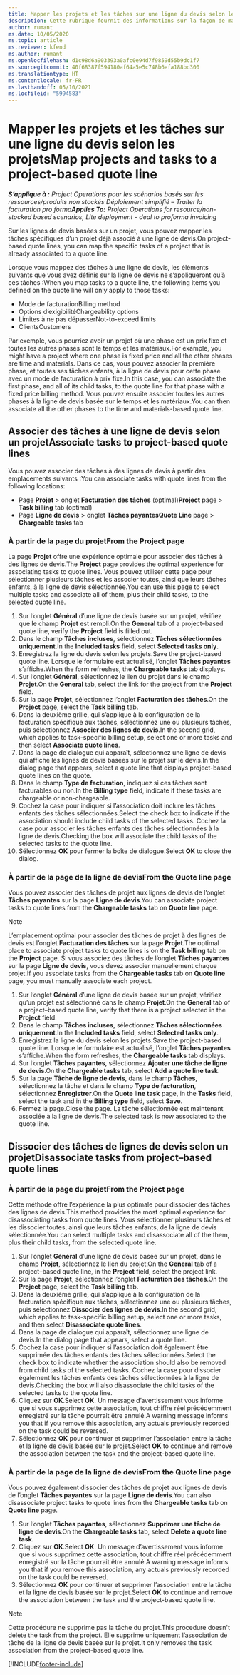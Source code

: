 ```yaml
---
title: Mapper les projets et les tâches sur une ligne du devis selon les projets
description: Cette rubrique fournit des informations sur la façon de mapper des projets et des tâches à une ligne de tâches basée sur un projet.
author: rumant
ms.date: 10/05/2020
ms.topic: article
ms.reviewer: kfend
ms.author: rumant
ms.openlocfilehash: d1c98d6a903393a0afc0e94d7f9859d55b9dc1f7
ms.sourcegitcommit: 40f68387f594180af64a5e5c748b6efa188bd300
ms.translationtype: HT
ms.contentlocale: fr-FR
ms.lasthandoff: 05/10/2021
ms.locfileid: "5994583"
---
```

# <a name="map-projects-and-tasks-to-a-project-based-quote-line"></a><span data-ttu-id="af405-103">Mapper les projets et les tâches sur une ligne du devis selon les projets</span><span class="sxs-lookup"><span data-stu-id="af405-103">Map projects and tasks to a project-based quote line</span></span>

<span data-ttu-id="af405-104">_**S’applique à :** Project Operations pour les scénarios basés sur les ressources/produits non stockés Déploiement simplifié – Traiter la facturation pro forma_</span><span class="sxs-lookup"><span data-stu-id="af405-104">_**Applies To:** Project Operations for resource/non-stocked based scenarios, Lite deployment - deal to proforma invoicing_</span></span>

<span data-ttu-id="af405-105">Sur les lignes de devis basées sur un projet, vous pouvez mapper les tâches spécifiques d’un projet déjà associé à une ligne de devis.</span><span class="sxs-lookup"><span data-stu-id="af405-105">On project-based quote lines, you can map the specific tasks of a project that is already associated to a quote line.</span></span>

<span data-ttu-id="af405-106">Lorsque vous mappez des tâches à une ligne de devis, les éléments suivants que vous avez définis sur la ligne de devis ne s’appliqueront qu’à ces tâches :</span><span class="sxs-lookup"><span data-stu-id="af405-106">When you map tasks to a quote line, the following items you defined on the quote line will only apply to those tasks:</span></span>

- <span data-ttu-id="af405-107">Mode de facturation</span><span class="sxs-lookup"><span data-stu-id="af405-107">Billing method</span></span>
- <span data-ttu-id="af405-108">Options d’exigibilité</span><span class="sxs-lookup"><span data-stu-id="af405-108">Chargeability options</span></span>
- <span data-ttu-id="af405-109">Limites à ne pas dépasser</span><span class="sxs-lookup"><span data-stu-id="af405-109">Not-to-exceed limits</span></span>
- <span data-ttu-id="af405-110">Clients</span><span class="sxs-lookup"><span data-stu-id="af405-110">Customers</span></span>

<span data-ttu-id="af405-111">Par exemple, vous pourriez avoir un projet où une phase est un prix fixe et toutes les autres phases sont le temps et les matériaux.</span><span class="sxs-lookup"><span data-stu-id="af405-111">For example, you might have a project where one phase is fixed price and all the other phases are time and materials.</span></span> <span data-ttu-id="af405-112">Dans ce cas, vous pouvez associer la première phase, et toutes ses tâches enfants, à la ligne de devis pour cette phase avec un mode de facturation à prix fixe.</span><span class="sxs-lookup"><span data-stu-id="af405-112">In this case, you can associate the first phase, and all of its child tasks, to the quote line for that phase with a fixed price billing method.</span></span> <span data-ttu-id="af405-113">Vous pouvez ensuite associer toutes les autres phases à la ligne de devis basée sur le temps et les matériaux.</span><span class="sxs-lookup"><span data-stu-id="af405-113">You can then associate all the other phases to the time and materials-based quote line.</span></span>

## <a name="associate-tasks-to-project-based-quote-lines"></a><span data-ttu-id="af405-114">Associer des tâches à une ligne de devis selon un projet</span><span class="sxs-lookup"><span data-stu-id="af405-114">Associate tasks to project-based quote lines</span></span>

<span data-ttu-id="af405-115">Vous pouvez associer des tâches à des lignes de devis à partir des emplacements suivants :</span><span class="sxs-lookup"><span data-stu-id="af405-115">You can associate tasks with quote lines from the following locations:</span></span>

- <span data-ttu-id="af405-116">Page **Projet** > onglet **Facturation des tâches** (optimal)</span><span class="sxs-lookup"><span data-stu-id="af405-116">**Project** page > **Task billing** tab (optimal)</span></span>
- <span data-ttu-id="af405-117">Page **Ligne de devis** > onglet **Tâches payantes**</span><span class="sxs-lookup"><span data-stu-id="af405-117">**Quote Line** page > **Chargeable tasks** tab</span></span> 

### <a name="from-the-project-page"></a><span data-ttu-id="af405-118">À partir de la page du projet</span><span class="sxs-lookup"><span data-stu-id="af405-118">From the Project page</span></span>

<span data-ttu-id="af405-119">La page **Projet** offre une expérience optimale pour associer des tâches à des lignes de devis.</span><span class="sxs-lookup"><span data-stu-id="af405-119">The **Project** page provides the optimal experience for associating tasks to quote lines.</span></span> <span data-ttu-id="af405-120">Vous pouvez utiliser cette page pour sélectionner plusieurs tâches et les associer toutes, ainsi que leurs tâches enfants, à la ligne de devis sélectionnée.</span><span class="sxs-lookup"><span data-stu-id="af405-120">You can use this page to select multiple tasks and associate all of them, plus their child tasks, to the selected quote line.</span></span>

1. <span data-ttu-id="af405-121">Sur l’onglet **Général** d’une ligne de devis basée sur un projet, vérifiez que le champ **Projet** est rempli.</span><span class="sxs-lookup"><span data-stu-id="af405-121">On the **General** tab of a project–based quote line, verify the **Project** field is filled out.</span></span>
2. <span data-ttu-id="af405-122">Dans le champ **Tâches incluses**, sélectionnez **Tâches sélectionnées uniquement**.</span><span class="sxs-lookup"><span data-stu-id="af405-122">In the **Included tasks** field, select **Selected tasks only**.</span></span>
3. <span data-ttu-id="af405-123">Enregistrez la ligne du devis selon les projets.</span><span class="sxs-lookup"><span data-stu-id="af405-123">Save the project-based quote line.</span></span> <span data-ttu-id="af405-124">Lorsque le formulaire est actualisé, l’onglet **Tâches payantes** s’affiche.</span><span class="sxs-lookup"><span data-stu-id="af405-124">When the form refreshes, the **Chargeable tasks** tab displays.</span></span>
4. <span data-ttu-id="af405-125">Sur l’onglet **Général**, sélectionnez le lien du projet dans le champ **Projet**.</span><span class="sxs-lookup"><span data-stu-id="af405-125">On the **General** tab, select the link for the project from the **Project** field.</span></span>
5. <span data-ttu-id="af405-126">Sur la page **Projet**, sélectionnez l’onglet **Facturation des tâches**.</span><span class="sxs-lookup"><span data-stu-id="af405-126">On the **Project** page, select the **Task billing** tab.</span></span>
6. <span data-ttu-id="af405-127">Dans la deuxième grille, qui s’applique à la configuration de la facturation spécifique aux tâches, sélectionnez une ou plusieurs tâches, puis sélectionnez **Associer des lignes de devis**.</span><span class="sxs-lookup"><span data-stu-id="af405-127">In the second grid, which applies to task-specific billing setup, select one or more tasks and then select **Associate quote lines**.</span></span>
7. <span data-ttu-id="af405-128">Dans la page de dialogue qui apparaît, sélectionnez une ligne de devis qui affiche les lignes de devis basées sur le projet sur le devis.</span><span class="sxs-lookup"><span data-stu-id="af405-128">In the dialog page that appears, select a quote line that displays project-based quote lines on the quote.</span></span>
8. <span data-ttu-id="af405-129">Dans le champ **Type de facturation**, indiquez si ces tâches sont facturables ou non.</span><span class="sxs-lookup"><span data-stu-id="af405-129">In the **Billing type** field, indicate if these tasks are chargeable or non-chargeable.</span></span>
9. <span data-ttu-id="af405-130">Cochez la case pour indiquer si l’association doit inclure les tâches enfants des tâches sélectionnées.</span><span class="sxs-lookup"><span data-stu-id="af405-130">Select the check box to indicate if the association should include child tasks of the selected tasks.</span></span> <span data-ttu-id="af405-131">Cochez la case pour associer les tâches enfants des tâches sélectionnées à la ligne de devis.</span><span class="sxs-lookup"><span data-stu-id="af405-131">Checking the box will associate the child tasks of the selected tasks to the quote line.</span></span>
10. <span data-ttu-id="af405-132">Sélectionnez **OK** pour fermer la boîte de dialogue.</span><span class="sxs-lookup"><span data-stu-id="af405-132">Select **OK** to close the dialog.</span></span>

### <a name="from-the-quote-line-page"></a><span data-ttu-id="af405-133">À partir de la page de la ligne de devis</span><span class="sxs-lookup"><span data-stu-id="af405-133">From the Quote line page</span></span>

<span data-ttu-id="af405-134">Vous pouvez associer des tâches de projet aux lignes de devis de l’onglet **Tâches payantes** sur la page **Ligne de devis**.</span><span class="sxs-lookup"><span data-stu-id="af405-134">You can associate project tasks to quote lines from the **Chargeable tasks** tab on **Quote line** page.</span></span>

>[!NOTE]
><span data-ttu-id="af405-135">L’emplacement optimal pour associer des tâches de projet à des lignes de devis est l’onglet **Facturation des tâches** sur la page **Projet**.</span><span class="sxs-lookup"><span data-stu-id="af405-135">The optimal place to associate project tasks to quote lines is on the **Task billing** tab on the **Project** page.</span></span> <span data-ttu-id="af405-136">Si vous associez des tâches de l’onglet **Tâches payantes** sur la page **Ligne de devis**, vous devez associer manuellement chaque projet.</span><span class="sxs-lookup"><span data-stu-id="af405-136">If you associate tasks from the **Chargeable tasks** tab on **Quote line** page, you must manually associate each project.</span></span>

1. <span data-ttu-id="af405-137">Sur l’onglet **Général** d’une ligne de devis basée sur un projet, vérifiez qu’un projet est sélectionné dans le champ **Projet**.</span><span class="sxs-lookup"><span data-stu-id="af405-137">On the **General** tab of a project–based quote line, verify that there is a project selected in the **Project** field.</span></span>
2. <span data-ttu-id="af405-138">Dans le champ **Tâches incluses**, sélectionnez **Tâches sélectionnées uniquement**.</span><span class="sxs-lookup"><span data-stu-id="af405-138">In the **Included tasks** field, select **Selected tasks only**.</span></span>
3. <span data-ttu-id="af405-139">Enregistrez la ligne du devis selon les projets.</span><span class="sxs-lookup"><span data-stu-id="af405-139">Save the project-based quote line.</span></span> <span data-ttu-id="af405-140">Lorsque le formulaire est actualisé, l’onglet **Tâches payantes** s’affiche.</span><span class="sxs-lookup"><span data-stu-id="af405-140">When the form refreshes, the **Chargeable tasks** tab displays.</span></span>
4. <span data-ttu-id="af405-141">Sur l’onglet **Tâches payantes**, sélectionnez **Ajouter une tâche de ligne de devis**.</span><span class="sxs-lookup"><span data-stu-id="af405-141">On the **Chargeable tasks** tab, select **Add a quote line task**.</span></span>
5. <span data-ttu-id="af405-142">Sur la page **Tâche de ligne de devis**, dans le champ **Tâches**, sélectionnez la tâche et dans le champ **Type de facturation**, sélectionnez **Enregistrer**.</span><span class="sxs-lookup"><span data-stu-id="af405-142">On the **Quote line task** page, in the **Tasks** field, select the task and in the **Billing type** field, select **Save**.</span></span> 
6. <span data-ttu-id="af405-143">Fermez la page.</span><span class="sxs-lookup"><span data-stu-id="af405-143">Close the page.</span></span> <span data-ttu-id="af405-144">La tâche sélectionnée est maintenant associée à la ligne de devis.</span><span class="sxs-lookup"><span data-stu-id="af405-144">The selected task is now associated to the quote line.</span></span>

## <a name="disassociate-tasks-from-projectbased-quote-lines"></a><span data-ttu-id="af405-145">Dissocier des tâches de lignes de devis selon un projet</span><span class="sxs-lookup"><span data-stu-id="af405-145">Disassociate tasks from project–based quote lines</span></span>

### <a name="from-the-project-page"></a><span data-ttu-id="af405-146">À partir de la page du projet</span><span class="sxs-lookup"><span data-stu-id="af405-146">From the Project page</span></span>

<span data-ttu-id="af405-147">Cette méthode offre l’expérience la plus optimale pour dissocier des tâches des lignes de devis.</span><span class="sxs-lookup"><span data-stu-id="af405-147">This method provides the most optimal experience for disassociating tasks from quote lines.</span></span> <span data-ttu-id="af405-148">Vous sélectionner plusieurs tâches et les dissocier toutes, ainsi que leurs tâches enfants, de la ligne de devis sélectionnée.</span><span class="sxs-lookup"><span data-stu-id="af405-148">You can select multiple tasks and disassociate all of the them, plus their child tasks, from the selected quote line.</span></span>

1. <span data-ttu-id="af405-149">Sur l’onglet **Général** d’une ligne de devis basée sur un projet, dans le champ **Projet**, sélectionnez le lien du projet.</span><span class="sxs-lookup"><span data-stu-id="af405-149">On the **General** tab of a project–based quote line, in the **Project** field, select the project link.</span></span>
2. <span data-ttu-id="af405-150">Sur la page **Projet**, sélectionnez l’onglet **Facturation des tâches**.</span><span class="sxs-lookup"><span data-stu-id="af405-150">On the **Project** page, select the **Task billing** tab.</span></span>
3. <span data-ttu-id="af405-151">Dans la deuxième grille, qui s’applique à la configuration de la facturation spécifique aux tâches, sélectionnez une ou plusieurs tâches, puis sélectionnez **Dissocier des lignes de devis**.</span><span class="sxs-lookup"><span data-stu-id="af405-151">In the second grid, which applies to task-specific billing setup, select one or more tasks, and then select **Disassociate quote lines**.</span></span>
4. <span data-ttu-id="af405-152">Dans la page de dialogue qui apparaît, sélectionnez une ligne de devis.</span><span class="sxs-lookup"><span data-stu-id="af405-152">In the dialog page that appears, select a quote line.</span></span>
5. <span data-ttu-id="af405-153">Cochez la case pour indiquer si l’association doit également être supprimée des tâches enfants des tâches sélectionnées.</span><span class="sxs-lookup"><span data-stu-id="af405-153">Select the check box to indicate whether the association should also be removed from child tasks of the selected tasks.</span></span> <span data-ttu-id="af405-154">Cochez la case pour dissocier également les tâches enfants des tâches sélectionnées à la ligne de devis.</span><span class="sxs-lookup"><span data-stu-id="af405-154">Checking the box will also disassociate the child tasks of the selected tasks to the quote line.</span></span>
6. <span data-ttu-id="af405-155">Cliquez sur **OK**.</span><span class="sxs-lookup"><span data-stu-id="af405-155">Select **OK**.</span></span> <span data-ttu-id="af405-156">Un message d’avertissement vous informe que si vous supprimez cette association, tout chiffre réel précédemment enregistré sur la tâche pourrait être annulé.</span><span class="sxs-lookup"><span data-stu-id="af405-156">A warning message informs you that if you remove this association, any actuals previously recorded on the task could be reversed.</span></span> 
7. <span data-ttu-id="af405-157">Sélectionnez **OK** pour continuer et supprimer l’association entre la tâche et la ligne de devis basée sur le projet.</span><span class="sxs-lookup"><span data-stu-id="af405-157">Select **OK** to continue and remove the association between the task and the project-based quote line.</span></span>

### <a name="from-the-quote-line-page"></a><span data-ttu-id="af405-158">À partir de la page de la ligne de devis</span><span class="sxs-lookup"><span data-stu-id="af405-158">From the Quote line page</span></span>

<span data-ttu-id="af405-159">Vous pouvez également dissocier des tâches de projet aux lignes de devis de l’onglet **Tâches payantes** sur la page **Ligne de devis**.</span><span class="sxs-lookup"><span data-stu-id="af405-159">You can also disassociate project tasks to quote lines from the **Chargeable tasks** tab on **Quote line** page.</span></span>

1. <span data-ttu-id="af405-160">Sur l’onglet **Tâches payantes**, sélectionnez **Supprimer une tâche de ligne de devis**.</span><span class="sxs-lookup"><span data-stu-id="af405-160">On the **Chargeable tasks** tab, select **Delete a quote line task**.</span></span>
2. <span data-ttu-id="af405-161">Cliquez sur **OK**.</span><span class="sxs-lookup"><span data-stu-id="af405-161">Select **OK**.</span></span> <span data-ttu-id="af405-162">Un message d’avertissement vous informe que si vous supprimez cette association, tout chiffre réel précédemment enregistré sur la tâche pourrait être annulé.</span><span class="sxs-lookup"><span data-stu-id="af405-162">A warning message informs you that if you remove this association, any actuals previously recorded on the task could be reversed.</span></span> 
3. <span data-ttu-id="af405-163">Sélectionnez **OK** pour continuer et supprimer l’association entre la tâche et la ligne de devis basée sur le projet.</span><span class="sxs-lookup"><span data-stu-id="af405-163">Select **OK** to continue and remove the association between the task and the project-based quote line.</span></span>

>[!NOTE]
> <span data-ttu-id="af405-164">Cette procédure ne supprime pas la tâche du projet.</span><span class="sxs-lookup"><span data-stu-id="af405-164">This procedure doesn't delete the task from the project.</span></span> <span data-ttu-id="af405-165">Elle supprime uniquement l’association de tâche de la ligne de devis basée sur le projet.</span><span class="sxs-lookup"><span data-stu-id="af405-165">It only removes the task association from the project-based quote line.</span></span>


[!INCLUDE[footer-include](../../includes/footer-banner.md)]